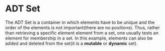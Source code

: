 # ADT Set

The ADT Set is a container in which elements have to be unique and the order of the elements is not important(there are no positions).
Thus, rather than retrieving a specific element element from a set, one usually tests an element for membership in a set.
In this example, elements can also be added and deleted from the set(it is a **mutable** or **dynamic** set).
